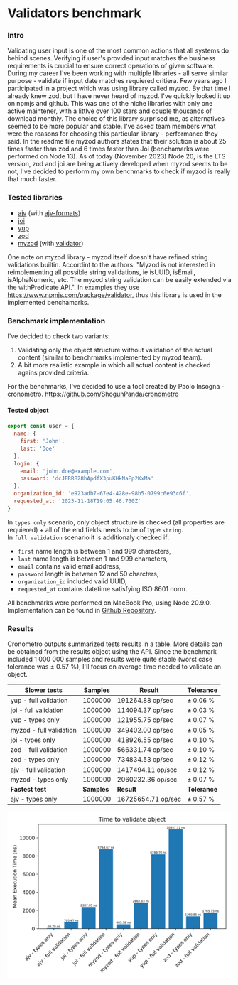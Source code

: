 # Validators benchmark

### Intro
Validating user input is one of the most common actions that all systems do behind scenes. Verifying if user's provided input matches the business requirements is crucial to ensure correct operations of given software. 
During my career I've been working with multiple libraries - all serve similar purpose - validate if input date matches requiered critiera. 
Few years ago I participated in a project which was using library called myzod. By that time I already knew zod, but I have never heard of myzod. I've quickly looked it up on npmjs and github. This was one of the niche libraries with only one active maintener, with a littlve over 100 stars and couple thousands of download monthly. The choice of this library surprised me, as alternatives seemed to be more popular and stable. I've asked team members what were the reasons for choosing this particular library - performance they said. In the readme file myzod authors states that their solution is about 25 times faster than zod and 6 times faster than Joi (benchamarks were performed on Node 13). 
As of today (November 2023) Node 20, is the LTS version, zod and joi are being actively developed when myzod seems to be not, I've decided to perform my own benchmarks to check if myzod is really that much faster. 

### Tested libraries
* [ajv](https://www.npmjs.com/package/ajv/v/8.12.0) (with [ajv-formats](https://www.npmjs.com/package/ajv-formats/v/2.1.1))
* [joi](https://www.npmjs.com/package/joi/v/17.11.0)
* [yup](https://www.npmjs.com/package/yup/v/1.3.2)
* [zod](https://www.npmjs.com/package/zod/v/3.22.4)
* [myzod](https://www.npmjs.com/package/myzod/v/1.10.2) (with [validator](https://www.npmjs.com/package/validator/v/13.11.0))

One note on myzod library - myzod itself doesn't have refined string validations builtin. Accordint to the authors: "Myzod is not interested in reimplementing all possible string validations, ie isUUID, isEmail, isAlphaNumeric, etc. The myzod string validation can be easily extended via the withPredicate API.". In examples they use https://www.npmjs.com/package/validator, thus this library is used in the implemented benchamarks.

### Benchmark implementation
I've decided to check two variants:
1. Validating only the object structure without validation of the actual content (similar to benchrmarks implemented by myzod team).
2. A bit more realistic example in which all actual content is checked agains provided criteria.

For the benchmarks, I've decided to use a tool created by Paolo Insogna - cronometro. https://github.com/ShogunPanda/cronometro

#### Tested object
```js
export const user = {
  name: {
    first: 'John',
    last: 'Doe'
  },
  login: {
    email: 'john.doe@example.com',
    password: 'dcJERRB28hApdfX3puKHkNaEp2KxMa'
  },
  organization_id: 'e923adb7-67e4-428e-98b5-0799c6e93c6f',
  requested_at: '2023-11-18T19:05:46.760Z'
}
```
In `types only` scenario, only object structure is checked (all properties are requiered) + all of the end fields needs to be of type `string`.  
In `full validation` scenario it is additionaly checked if: 
* `first` name length is between 1 and 999 characters,
* `last` name length is between 1 and 999 characters,
* `email` contains valid email address,
* `password` length is between 12 and 50 charcters,
* `organization_id` included valid UUID,
* `requested_at` contains datetime satisfying ISO 8601 norm. 

All benchmarks were performed on MacBook Pro, using Node 20.9.0.  
Implementation can be found in [Github Repository](https://github.com/mikolajkalwa/nodejs-validator-benchmark). 


### Results
Cronometro outputs summarized tests results in a table. More details can be obtained from the results object using the API. Since the benchmark included 1 000 000 samples and results were quite stable (worst case tolerance was ± 0.57 %), I'll focus on average time needed to validate an object.

| **Slower tests**        | **Samples** | **Result**         | **Tolerance** |
|-------------------------|-------------|--------------------|---------------|
| yup - full validation   | 1000000     | 191264.88 op/sec   | ± 0.06 %      |
| joi - full validation   | 1000000     | 114094.37 op/sec   | ± 0.03 %      |
| yup - types only        | 1000000     | 121955.75 op/sec   | ± 0.07 %      |
| myzod - full validation | 1000000     | 349402.00 op/sec   | ± 0.05 %      |
| joi - types only        | 1000000     | 418926.55 op/sec   | ± 0.10 %      |
| zod - full validation   | 1000000     | 566331.74 op/sec   | ± 0.10 %      |
| zod - types only        | 1000000     | 734834.53 op/sec   | ± 0.12 %      |
| ajv - full validation   | 1000000     | 1417494.11 op/sec  | ± 0.12 %      |
| myzod - types only      | 1000000     | 2060232.36 op/sec  | ± 0.07 %      |
| **Fastest test**        | **Samples** | **Result**         | **Tolerance** |
| ajv - types only        | 1000000     | 16725654.71 op/sec | ± 0.57 %      |

![Time to validate an object](validator_benchmark_result.svg)
